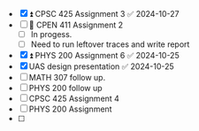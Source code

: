 - [x] ⏫ CPSC 425 Assignment 3 ✅ 2024-10-27
- [ ] 🔼 CPEN 411 Assignment 2
	- [ ] In progess.
	- [ ] Need to run leftover traces and write report
- [x] ⏫ PHYS 200 Assignment 6 ✅ 2024-10-25
- [x] UAS design presentation ✅ 2024-10-25
- [ ] MATH 307 follow up.
- [ ] PHYS 200 follow up
- [ ] CPSC 425 Assignment 4
- [ ] PHYS 200 Assignment
- [ ] 
